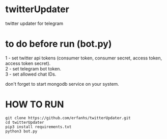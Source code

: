 # twitterUpdater
twitter updater for telegram


# <strong>to do</strong> before run (bot.py)
1 - set twitter api tokens (consumer token, consumer secret, access token, access token secret).<br />
2 - set telegram bot token.<br />
3 - set allowed chat IDs.<br />

don't forget to start mongodb service on your system.

# HOW TO RUN
```
git clone https://github.com/erfanhs/twitterUpdater.git
cd twitterUpdater
pip3 install requirements.txt
python3 bot.py
```
